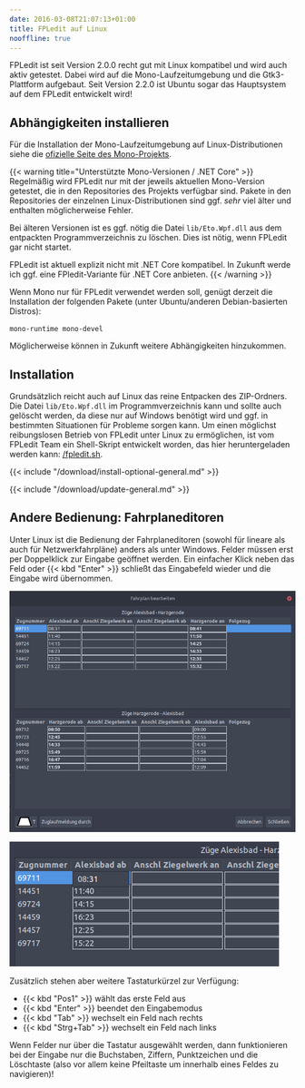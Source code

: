 ```yaml
---
date: 2016-03-08T21:07:13+01:00
title: FPLedit auf Linux
nooffline: true
---
```


FPLedit ist seit Version 2.0.0 recht gut mit Linux kompatibel und wird auch aktiv getestet. Dabei wird auf die Mono-Laufzeitumgebung und die Gtk3-Plattform aufgebaut. Seit Version 2.2.0 ist Ubuntu sogar das Hauptsystem auf dem FPLedit entwickelt wird!

## Abhängigkeiten installieren
Für die Installation der Mono-Laufzeitumgebung auf Linux-Distributionen siehe die [ofizielle Seite des Mono-Projekts](http://www.mono-project.com/download/stable/#download-lin).

{{< warning title="Unterstützte Mono-Versionen / .NET Core" >}}
Regelmäßig wird FPLedit nur mit der jeweils aktuellen Mono-Version getestet, die in den Repositories des Projekts verfügbar sind. Pakete in den Repositories der einzelnen Linux-Distributionen sind ggf. *sehr* viel älter und enthalten möglicherweise Fehler.

Bei älteren Versionen ist es ggf. nötig die Datei `lib/Eto.Wpf.dll` aus dem entpackten Programmverzeichnis zu löschen. Dies ist nötig, wenn FPLedit gar nicht startet.

FPLedit ist aktuell explizit nicht mit .NET Core kompatibel. In Zukunft werde ich ggf. eine FPledit-Variante für .NET Core anbieten.
{{< /warning >}}

Wenn Mono nur für FPLedit verwendet werden soll, genügt derzeit die Installation der folgenden Pakete (unter Ubuntu/anderen Debian-basierten Distros):

```nohighlight
mono-runtime mono-devel
```

Möglicherweise können in Zukunft weitere Abhängigkeiten hinzukommen.

## Installation
Grundsätzlich reicht auch auf Linux das reine Entpacken des ZIP-Ordners. Die Datei `lib/Eto.Wpf.dll` im Programmverzeichnis kann und sollte auch gelöscht werden, da diese nur auf Windows benötigt wird und ggf. in bestimmten Situationen für Probleme sorgen kann. Um einen möglichst reibungslosen Betrieb von FPLedit unter Linux zu ermöglichen, ist vom FPLedit Team ein Shell-Skript entwickelt worden, das hier heruntergeladen werden kann: [/fpledit.sh](/files/fpledit.sh).

{{< include "/download/install-optional-general.md" >}}

{{< include "/download/update-general.md" >}}

## Andere Bedienung: Fahrplaneditoren
Unter Linux ist die Bedienung der Fahrplaneditoren (sowohl für lineare als auch für Netzwerkfahrpläne) anders als unter Windows. Felder müssen erst per Doppelklick zur Eingabe geöffnet werden. Ein einfacher Klick neben das Feld oder {{< kbd "Enter" >}} schließt das Eingabefeld wieder und die Eingabe wird übernommen.

![Editorfenster (hier lineare Strecke) unter Linux](editor-linux.png)

![Eingabemodus des Editors unter Linux](editor-eingabe.png)

Zusätzlich stehen aber weitere Tastaturkürzel zur Verfügung:

* {{< kbd "Pos1" >}} wählt das erste Feld aus
* {{< kbd "Enter" >}} beendet den Eingabemodus
* {{< kbd "Tab" >}} wechselt ein Feld nach rechts
* {{< kbd "Strg+Tab" >}} wechselt ein Feld nach links

Wenn Felder nur über die Tastatur ausgewählt werden, dann funktionieren bei der Eingabe nur die Buchstaben, Ziffern, Punktzeichen und die Löschtaste (also vor allem keine Pfeiltaste um innerhalb eines Feldes zu navigieren)!
